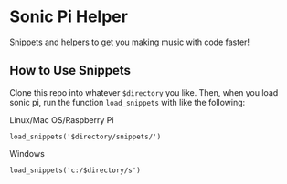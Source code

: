 # Sonic Pi Helper

Snippets and helpers to get you making music with code faster!

## How to Use Snippets

Clone this repo into whatever `$directory` you like. Then, when you load sonic pi, run the function `load_snippets` with like the following:

Linux/Mac OS/Raspberry Pi

```
load_snippets('$directory/snippets/')
```

Windows

```
load_snippets('c:/$directory/s')
```
